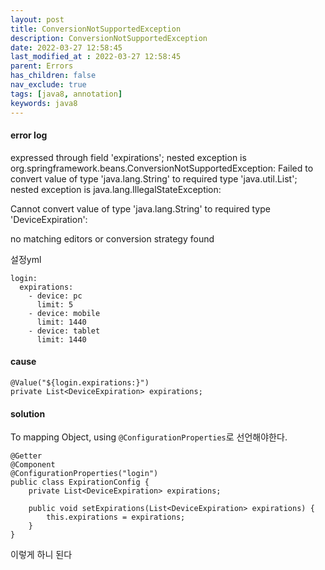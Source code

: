 ```yaml
---
layout: post
title: ConversionNotSupportedException
description: ConversionNotSupportedException
date: 2022-03-27 12:58:45
last_modified_at : 2022-03-27 12:58:45
parent: Errors
has_children: false
nav_exclude: true
tags: [java8, annotation]
keywords: java8
---
```


#### error log
expressed through field 'expirations'; nested exception is org.springframework.beans.ConversionNotSupportedException: Failed to convert value of type 'java.lang.String' to required type 'java.util.List'; nested exception is java.lang.IllegalStateException:

Cannot convert value of type 'java.lang.String' to required type 'DeviceExpiration':

no matching editors or conversion strategy found

설정yml

```
login:
  expirations:
    - device: pc
      limit: 5
    - device: mobile
      limit: 1440
    - device: tablet
      limit: 1440
```

#### cause

```
@Value("${login.expirations:}")
private List<DeviceExpiration> expirations;
```

#### solution
To mapping Object, using `@ConfigurationProperties`로 선언해야한다.

```
@Getter
@Component
@ConfigurationProperties("login")
public class ExpirationConfig {
    private List<DeviceExpiration> expirations;

    public void setExpirations(List<DeviceExpiration> expirations) {
        this.expirations = expirations;
    }
}
```

이렇게 하니 된다
